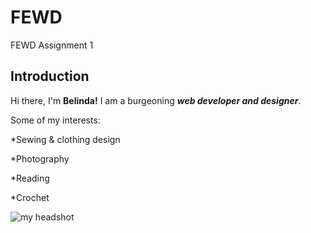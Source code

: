 # FEWD 
FEWD Assignment 1 
## Introduction
Hi there, I'm **Belinda!** I am a burgeoning _**web developer and designer**_. 

Some of my interests: 


*Sewing & clothing design

*Photography

*Reading

*Crochet


![my headshot]((https://media.licdn.com/dms/image/C5603AQFnEd5yQh5LVw/profile-displayphoto-shrink_400_400/0/1643247309682?e=1694649600&v=beta&t=OCf1BXZBV_PUpQOTtAM8n5TpZ87Y4dz6IubeFIodddo)https://media.licdn.com/dms/image/C5603AQFnEd5yQh5LVw/profile-displayphoto-shrink_400_400/0/1643247309682?e=1694649600&v=beta&t=OCf1BXZBV_PUpQOTtAM8n5TpZ87Y4dz6IubeFIodddo)
